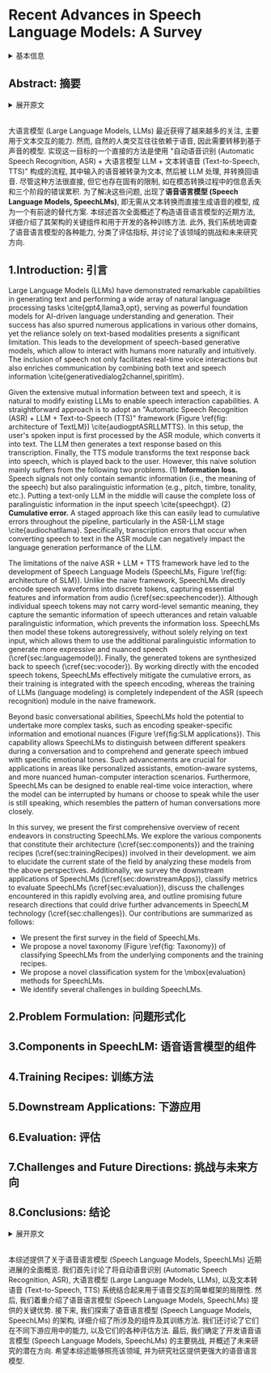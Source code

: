 # Recent Advances in Speech Language Models: A Survey

<details>
<summary>基本信息</summary>

- 标题: "Recent Advances in Speech Language Models: A Survey"
- 作者:
  - 01 Wenqian Cui - 香港中文大学 CUHK
  - 02 Dianzhi Yu - 香港中文大学 CUHK
  - 03 Xiaoqi Jiao - 腾讯 LightSpeed Studios
  - 04 Ziqiao Meng - 香港中文大学 CUHK
  - 05 Guangyan Zhang - 腾讯 LightSpeed Studios
  - 06 Qichao Wang - 腾讯 AI Lab
  - 07 Yiwen Guo - 独立研究者
  - 08 Irwin King - 香港中文大学 CUHK
- 链接:
  - [ArXiv](https://arxiv.org/abs/2410.03751)
  - [Publication]
  - [Github]
  - [Demo]
- 文件:
  - [ArXiv](2410.03751v1__Survey__Recent_Advances_in_Speech_Language_Models__A_Survey.pdf)
  - [Publication] #TODO

</details>

## Abstract: 摘要

<details>
<summary>展开原文</summary>

Large Language Models (LLMs) have recently garnered significant attention, primarily for their capabilities in text-based interactions.
However, natural human interaction often relies on speech, necessitating a shift towards voice-based models.
A straightforward approach to achieve this involves a pipeline of "Automatic Speech Recognition (ASR) + LLM + Text-to-Speech (TTS)", where input speech is transcribed to text, processed by an LLM, and then converted back to speech.
Despite being straightforward, this method suffers from inherent limitations, such as information loss during modality conversion and error accumulation across the three stages.
To address these issues, Speech Language Models (SpeechLMs)---end-to-end models that generate speech without converting from text---have emerged as a promising alternative.
This survey paper provides the first comprehensive overview of recent methodologies for constructing SpeechLMs, detailing the key components of their architecture and the various training recipes integral to their development.
Additionally, we systematically survey the various capabilities of SpeechLMs, categorize the evaluation metrics for SpeechLMs, and discuss the challenges and future research directions in this rapidly evolving field.

</details>
<br>

大语言模型 (Large Language Models, LLMs) 最近获得了越来越多的关注, 主要用于文本交互的能力.
然而, 自然的人类交互往往依赖于语音, 因此需要转移到基于声音的模型.
实现这一目标的一个直接的方法是使用 "自动语音识别 (Automatic Speech Recognition, ASR) + 大语言模型 LLM + 文本转语音 (Text-to-Speech, TTS)" 构成的流程, 其中输入的语音被转录为文本, 然后被 LLM 处理, 并转换回语音.
尽管这种方法很直接, 但它也存在固有的限制, 如在模态转换过程中的信息丢失和三个阶段的错误累积.
为了解决这些问题, 出现了**语音语言模型 (Speech Language Models, SpeechLMs)**, 即无需从文本转换而直接生成语音的模型, 成为一个有前途的替代方案.
本综述首次全面概述了构造语音语言模型的近期方法, 详细介绍了其架构的关键组件和用于开发的各种训练方法.
此外, 我们系统地调查了语音语言模型的各种能力, 分类了评估指标, 并讨论了该领域的挑战和未来研究方向.

## 1.Introduction: 引言

Large Language Models (LLMs) have demonstrated remarkable capabilities in generating text and performing a wide array of natural language processing tasks \cite{gpt4,llama3,opt}, serving as powerful foundation models for AI-driven language understanding and generation.
Their success has also spurred numerous applications in various other domains, yet the reliance solely on text-based modalities presents a significant limitation.
This leads to the development of speech-based generative models, which allow to interact with humans more naturally and intuitively.
The inclusion of speech not only facilitates real-time voice interactions but also enriches communication by combining both text and speech information \cite{generativedialog2channel,spiritlm}.

Given the extensive mutual information between text and speech, it is natural to modify existing LLMs to enable speech interaction capabilities.
A straightforward approach is to adopt an "Automatic Speech Recognition (ASR) + LLM + Text-to-Speech (TTS)" framework (Figure \ref{fig: architecture of TextLM}) \cite{audiogptASRLLMTTS}.
In this setup, the user's spoken input is first processed by the ASR module, which converts it into text.
The LLM then generates a text response based on this transcription.
Finally, the TTS module transforms the text response back into speech, which is played back to the user.
However, this naive solution mainly suffers from the following two problems.
(1) **Information loss.** Speech signals not only contain semantic information (i.e., the meaning of the speech) but also paralinguistic information (e.g., pitch, timbre, tonality, etc.).
Putting a text-only LLM in the middle will cause the complete loss of paralinguistic information in the input speech \cite{speechgpt}.
(2) **Cumulative error.** A staged approach like this can easily lead to cumulative errors throughout the pipeline, particularly in the ASR-LLM stage \cite{audiochatllama}.
Specifically, transcription errors that occur when converting speech to text in the ASR module can negatively impact the language generation performance of the LLM.

The limitations of the naive ASR + LLM + TTS framework have led to the development of Speech Language Models (SpeechLMs, Figure \ref{fig: architecture of SLM}).
Unlike the naive framework, SpeechLMs directly encode speech waveforms into discrete tokens, capturing essential features and information from audio (\cref{sec:speechencoder}).
Although individual speech tokens may not carry word-level semantic meaning, they capture the semantic information of speech utterances and retain valuable paralinguistic information, which prevents the information loss.
SpeechLMs then model these tokens autoregressively, without solely relying on text input, which allows them to use the additional paralinguistic information to generate more expressive and nuanced speech (\cref{sec:languagemodel}).
Finally, the generated tokens are synthesized back to speech (\cref{sec:vocoder}).
By working directly with the encoded speech tokens, SpeechLMs effectively mitigate the cumulative errors, as their training is integrated with the speech encoding, whereas the training of LLMs (language modeling) is completely independent of the ASR (speech recognition) module in the naive framework.

Beyond basic conversational abilities, SpeechLMs hold the potential to undertake more complex tasks, such as encoding speaker-specific information and emotional nuances (Figure \ref{fig:SLM applications}). This capability allows SpeechLMs to distinguish between different speakers during a conversation and to comprehend and generate speech imbued with specific emotional tones. Such advancements are crucial for applications in areas like personalized assistants, emotion-aware systems, and more nuanced human-computer interaction scenarios.
Furthermore, SpeechLMs can be designed to enable real-time voice interaction, where the model can be interrupted by humans or choose to speak while the user is still speaking, which resembles the pattern of human conversations more closely.

In this survey, we present the first comprehensive overview of recent endeavors in constructing SpeechLMs. We explore the various components that constitute their architecture (\cref{sec:components}) and the training recipes (\cref{sec:trainingRecipes}) involved in their development. we aim to elucidate the current state of the field by analyzing these models from the above perspectives. Additionally, we survey the downstream applications of SpeechLMs (\cref{sec:downstreamApps}), classify metrics to evaluate SpeechLMs (\cref{sec:evaluation}), discuss the challenges encountered in this rapidly evolving area, and outline promising future research directions that could drive further advancements in SpeechLM technology (\cref{sec:challenges}).
Our contributions are summarized as follows:

- We present the first survey in the field of SpeechLMs.
- We propose a novel taxonomy (Figure \ref{fig: Taxonomy}) of classifying SpeechLMs from the underlying components and the training recipes.
- We propose a novel classification system for the \mbox{evaluation} methods for SpeechLMs.
- We identify several challenges in building SpeechLMs.

## 2.Problem Formulation: 问题形式化

## 3.Components in SpeechLM: 语音语言模型的组件

## 4.Training Recipes: 训练方法

## 5.Downstream Applications: 下游应用

## 6.Evaluation: 评估

## 7.Challenges and Future Directions: 挑战与未来方向

## 8.Conclusions: 结论

<details>
<summary>展开原文</summary>

This survey provides a comprehensive overview of recent advancements in Speech Language Models (SpeechLMs).
We begin by addressing the limitations of the naive framework that combines Automatic Speech Recognition (ASR), Large Language Models (LLMs), and Text-to-Speech (TTS) systems for voice interactions.
Next, we highlight the key advantages offered by SpeechLMs.
Following this, we explore the architectures of SpeechLMs, detailing the components involved and their training recipes.
We also discuss their capabilities in various downstream applications as well as their various evaluation methods.
Finally, we identify the major challenges in developing SpeechLMs and outline potential directions for future research.
We hope this survey will illuminate the field and assist the research community in creating more powerful Speech Language Models.

</details>
<br>

本综述提供了关于语音语言模型 (Speech Language Models, SpeechLMs) 近期进展的全面概览.
我们首先讨论了将自动语音识别 (Automatic Speech Recognition, ASR), 大语言模型 (Large Language Models, LLMs), 以及文本转语音 (Text-to-Speech, TTS) 系统结合起来用于语音交互的简单框架的局限性.
然后, 我们着重介绍了语音语言模型 (Speech Language Models, SpeechLMs) 提供的关键优势.
接下来, 我们探索了语音语言模型 (Speech Language Models, SpeechLMs) 的架构, 详细介绍了所涉及的组件及其训练方法.
我们还讨论了它们在不同下游应用中的能力, 以及它们的各种评估方法.
最后, 我们确定了开发语音语言模型 (Speech Language Models, SpeechLMs) 的主要挑战, 并概述了未来研究的潜在方向.
希望本综述能够照亮该领域, 并为研究社区提供更强大的语音语言模型.

